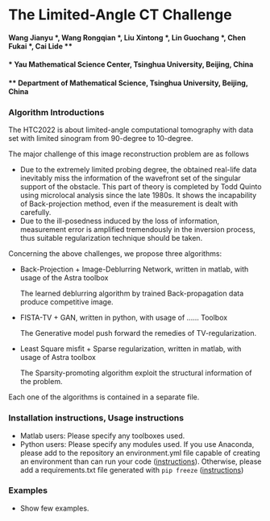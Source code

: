 # The Limited-Angle CT Challenge

#### Wang Jianyu *, Wang Rongqian *, Liu Xintong *, Lin Guochang *, Chen Fukai  *, Cai Lide ** 

#### * Yau Mathematical Science Center, Tsinghua University, Beijing, China

#### ** Department of Mathematical Science, Tsinghua University, Beijing, China 

### Algorithm Introductions

The HTC2022 is about limited-angle computational tomography with data set with limited sinogram from 90-degree to 10-degree. 

The major challenge of this image reconstruction problem are as follows

- Due to the extremely limited probing degree, the obtained real-life data inevitably miss the information of the wavefront set of the singular support of the obstacle. This part of theory is completed by Todd Quinto using microlocal analysis since the late 1980s. It shows the incapability of Back-projection method, even if the measurement is dealt with carefully.
- Due to the ill-posedness induced by the loss of information, measurement error is amplified tremendously in the inversion process, thus suitable regularization technique should be taken. 

Concerning the above challenges, we propose three algorithms:  

- Back-Projection + Image-Deblurring Network, written in matlab, with usage of the Astra toolbox

  The learned deblurring algorithm by trained Back-propagation data produce competitive image.

- FISTA-TV + GAN, written in python, with usage of ...... Toolbox

  The Generative model push forward the remedies of TV-regularization.

- Least Square misfit + Sparse regularization, written in matlab, with usage of Astra toolbox

  The Sparsity-promoting algorithm exploit the structural information of the problem. 

Each one of the algorithms is contained in a separate file.

### Installation instructions, Usage instructions        

- Matlab users: Please specify any toolboxes used.      
- Python users: Please specify any modules used. If you use Anaconda, please add to the repository an environment.yml file capable  of creating an environment than can run your code ([instructions](https://docs.conda.io/projects/conda/en/latest/user-guide/tasks/manage-environments.html#exporting-the-environment-yml-file)). Otherwise, please add a requirements.txt file generated with `pip freeze` ([instructions](https://stackoverflow.com/questions/14684968/how-to-export-virtualenv)) 

### Examples

- Show few examples.